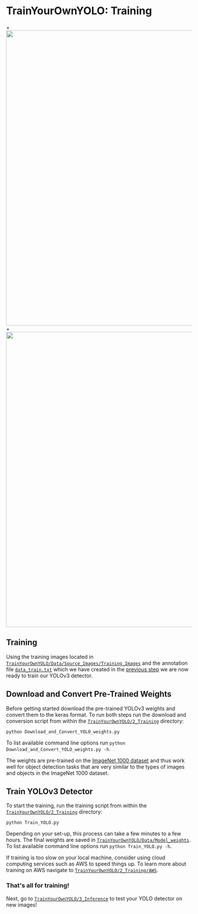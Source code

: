 # TrainYourOwnYOLO: Training
+<img src="/results/git_pose_estimation.gif?raw=true" width="800px">
+<img src="/results/git_arm_curler.gif?raw=true" width="800px">

## Training
Using the training images located in [`TrainYourOwnYOLO/Data/Source_Images/Training_Images`](/Data/Source_Images/Training_Images) and the annotation file [`data_train.txt`](/Data/Source_Images/Training_Images/vott-csv-export) which we have created in the [previous step](/1_Image_Annotation/) we are now ready to train our YOLOv3 detector. 

## Download and Convert Pre-Trained Weights
Before getting started download the pre-trained YOLOv3 weights and convert them to the keras format. To run both steps run the download and conversion script from within the [`TrainYourOwnYOLO/2_Training`](/2_Training/) directory:

```
python Download_and_Convert_YOLO_weights.py
```
To list available command line options run `python Download_and_Convert_YOLO_weights.py -h`.

The weights are pre-trained on the [ImageNet 1000 dataset](http://image-net.org/challenges/LSVRC/2015/index) and thus work well for object detection tasks that are very similar to the types of images and objects in the ImageNet 1000 dataset.

## Train YOLOv3 Detector
To start the training, run the training script from within the [`TrainYourOwnYOLO/2_Training`](/2_Training/) directory:
```
python Train_YOLO.py 
```
Depending on your set-up, this process can take a few minutes to a few hours. The final weights are saved in [`TrainYourOwnYOLO/Data/Model_weights`](/Data/Model_weights). To list available command line options run `python Train_YOLO.py -h`.

If training is too slow on your local machine, consider using cloud computing services such as AWS to speed things up. To learn more about training on AWS navigate to [`TrainYourOwnYOLO/2_Training/AWS`](/2_Training/AWS).

### That's all for training! 
Next, go to [`TrainYourOwnYOLO/3_Inference`](/3_Inference) to test your YOLO detector on new images!

